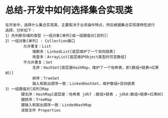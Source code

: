 # 总结-开发中如何选择集合实现类
    在开发中，选择什么集合实现类，主要取决于业务操作特点，然后根据集合实现类特性进行
    选择，分析如下：
    1）先判断存储的类型（一组对象[单列]或一组键值对[双列]）
    2）一组对象[单列] : Collection接口
            允许重复：List
                增删多：LinkedList[底层维护了一个双向链表]
                改查多：ArrayList[底层维护Object类型的可变数组]
            不允许重复；Set
                无序：HashSet[底层是HashMap，维护了一个哈希表，即(数组+链表+红黑树)]
                排序：TreeSet
                插入和取出顺序一致：LinkedHashSet，维护数组+双向链表
    3）一组键值对[双列]Map
           键无序：HashMap[底层是：哈希表 jdk7 :数组+链表 ，jdk8:数组+链表+红黑树]
           键排序：TreeMap
           键插入和取出顺序一致：LindedHashMap
           读取文件 Properties